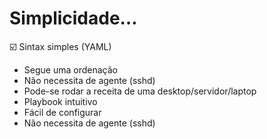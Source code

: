 
# Simplicidade…

:ballot_box_with_check: Sintax simples (YAML)

- Segue uma ordenação
- Não necessita de agente (sshd)
- Pode-se rodar a receita de uma desktop/servidor/laptop
- Playbook intuitivo
- Fácil de configurar
- Não necessita de agente (sshd)